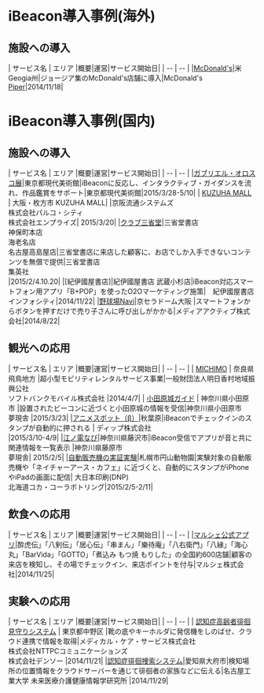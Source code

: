 # iBeacon導入事例(海外)

## 施設への導入
| サービス名 | エリア |概要|運営|サービス開始日|
| -- | -- |
|[McDonald's](http://www.businesswire.com/news/home/20141218005195/en/McDonald%E2%80%99s-Customers-Treated-Dining-Experience-Piper-Beacon#.VSthf47tlBc)|米Geogia州|ジョージア集のMcDonald's店舗に導入|McDonald's<br>[Piper](http://piper.ly/)|2014/11/18|


# iBeacon導入事例(国内)

## 施設への導入

| サービス名 | エリア |概要|運営|サービス開始日|
| -- | -- |
|[ガブリエル・オロスコ展](http://www.mot-art-museum.jp/exhibition/orozcoapplication.html)|東京都現代美術館|iBeaconに反応し、インタラクティブ・ガイダンスを流れ、作品鑑賞をサポート|東京都現代美術館|2015/3/28-5/10|
| [KUZUHA MALL](http://www.kuzuha-mall.com/sp/app/) | 大阪・枚方市 KUZUHA MALL| |京阪流通システムズ<br>株式会社パルコ・シティ<br>株式会社エンプライズ| 2015/3/20|
|[クラブ三省堂]()|三省堂書店<br>神保町本店<br>海老名店<br>名古屋高島屋店|三省堂書店に来店した顧客に、お店でしか入手できないコンテンツを無償で提供|三省堂書店<br>集英社<br>|2015/2/4.10.20|
|[紀伊國屋書店]|紀伊國屋書店 武蔵小杉店|iBeacon対応スマートフォン用アプリ「B+POP」を使ったO2Oマーケティング施策|　紀伊國屋書店<br>インフォシティ|2014/11/22|
|[野球場Navi](http://ballpark-navi.com/)|京セラドーム大阪 |スマートフォンからボタンを押すだけで売り子さんに呼び出しがかかる|メディアアクティブ株式会社|2014/8/22|


## 観光への応用

| サービス名 | エリア |概要|運営|サービス開始日|
| -- | -- |
| [MICHIMO](http://www.softbank.jp/corp/group/sbm/news/press/2015/20150407_01/) | 奈良県飛鳥地方 |超小型モビリティレンタルサービス事業|一般財団法人明日香村地域振興公社<br>ソフトバンクモバイル株式会社 |2014/4/7|
| [小田原城ガイド](https://itunes.apple.com/jp/app/xiao-tian-yuan-chenggaido/id971710211?mt=8) | 神奈川県小田原市 |設置されたビーコンに近づくと小田原城の情報を受信|神奈川県小田原市<br>夢現舎 |2015/3/23|
|[アニメスポット（β）](http://www.dip-net.co.jp/news/press-release/2015/03/-310.html)|秋葉原|iBeaconでチェックインのスタンプが自動的に押される | ディップ株式会社<br>  |2015/3/10-4/9|
|[江ノ電なび](http://www.mugensha.jp/info/%E6%B1%9F%E3%83%8E%E9%9B%BBx-ibeacon-%E3%80%8E%E6%B1%9F%E3%83%8E%E9%9B%BB%E3%81%AA%E3%81%B3%E3%80%8F.html)|神奈川県藤沢市|iBeacon受信でアプリが音と共に関連情報を一覧表示 |神奈川県藤原市<br>夢現舎|  2015/2/5|
|[自動販売機の実証実験](http://www.dnp.co.jp/news/10106781_2482.html)|札幌市円山動物園|実験対象の自動販売機や「ネイチャーアース・カフェ」に近づくと、自動的にスタンプがiPhoneやiPadの画面に配信| 大日本印刷(DNP)<br>北海道コカ・コーラボトリング|2015/2/5-2/11|

## 飲食への応用
| サービス名 | エリア |概要|運営|サービス開始日|
| -- | -- |
|[マルシェ公式アプリ](http://www.marche.co.jp/app/start.html)|酔虎伝」「八剣伝」「居心伝」「串まん」「樂待庵」「八右衛門」「八縁」「海心丸」「BarVida」「GOTTO」「煮込み もつ焼 もりした」の全国約600店舗|顧客の来店を検知し、その場でチェックイン、来店ポイントを付与|マルシェ株式会社|2014/11/25|

## 実験への応用
| サービス名 | エリア |概要|運営|サービス開始日|
| -- | -- |
| [認知症高齢者徘徊見守りシステム](http://www.softbank.jp/corp/group/sbm/news/press/2015/20150407_01/) | 東京都中野区 |靴の底やキーホルダに発信機をしのばせ、クラウド連携で情報を取得|メディカル・ケア・サービス株式会社<br>株式会社NTTPCコミュニケーションズ<br>株式会社デンソー |2014/11/21|
|[認知症徘徊捜索システム](http://www.aplix-ip.com/wp-content/uploads/112720147Fdad16e_PR.pdf)|愛知県大府市|検知場所の位置情報をクラウドサーバーを通じて徘徊者の家族などに伝える|名古屋工業大学 未来医療介護健康情報学研究所 |2014/11/29|
